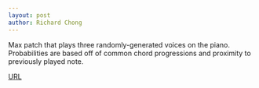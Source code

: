 ```yaml
---
layout: post
author: Richard Chong
---
```


Max patch that plays three randomly-generated voices on the piano. Probabilities are based off of common chord progressions and proximity to previously played note.

[URL](https://drive.google.com/file/d/1-c6F8Lh-TcEwH00tfmMs__ih-So_QbdD/view?usp=sharing)
